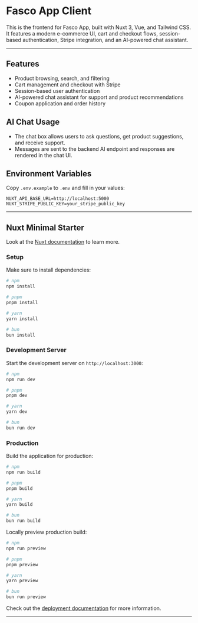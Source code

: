 # Fasco App Client

This is the frontend for Fasco App, built with Nuxt 3, Vue, and Tailwind CSS.
It features a modern e-commerce UI, cart and checkout flows, session-based authentication, Stripe integration, and an AI-powered chat assistant.

---

## Features

- Product browsing, search, and filtering
- Cart management and checkout with Stripe
- Session-based user authentication
- AI-powered chat assistant for support and product recommendations
- Coupon application and order history

## AI Chat Usage

- The chat box allows users to ask questions, get product suggestions, and receive support.
- Messages are sent to the backend AI endpoint and responses are rendered in the chat UI.

## Environment Variables

Copy `.env.example` to `.env` and fill in your values:

```env
NUXT_API_BASE_URL=http://localhost:5000
NUXT_STRIPE_PUBLIC_KEY=your_stripe_public_key
```

---

## Nuxt Minimal Starter

Look at the [Nuxt documentation](https://nuxt.com/docs/getting-started/introduction) to learn more.

### Setup

Make sure to install dependencies:

```bash
# npm
npm install

# pnpm
pnpm install

# yarn
yarn install

# bun
bun install
```

### Development Server

Start the development server on `http://localhost:3000`:

```bash
# npm
npm run dev

# pnpm
pnpm dev

# yarn
yarn dev

# bun
bun run dev
```

### Production

Build the application for production:

```bash
# npm
npm run build

# pnpm
pnpm build

# yarn
yarn build

# bun
bun run build
```

Locally preview production build:

```bash
# npm
npm run preview

# pnpm
pnpm preview

# yarn
yarn preview

# bun
bun run preview
```

Check out the [deployment documentation](https://nuxt.com/docs/getting-started/deployment) for more information.

---

